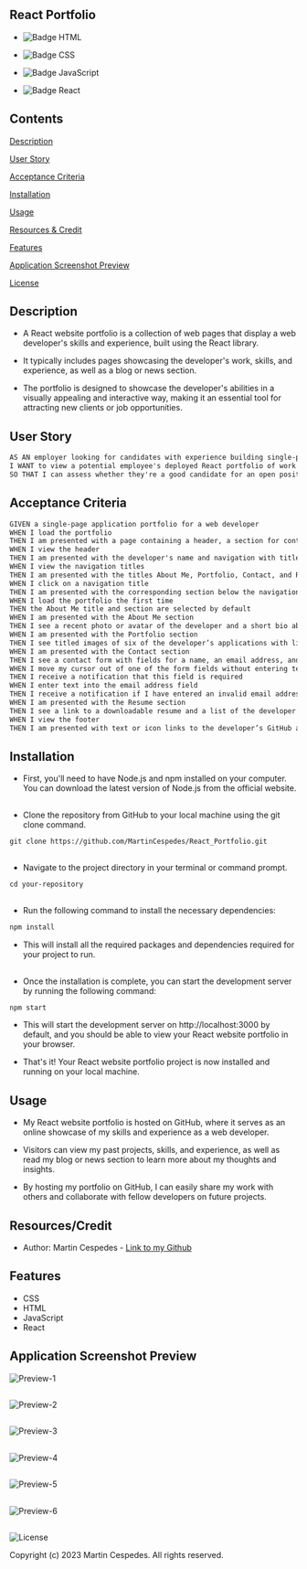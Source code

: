 ## React Portfolio

- ![Badge HTML](https://img.shields.io/badge/HTML5-E34F26?style=for-the-badge&logo=html5&logoColor=white)

- ![Badge CSS](https://img.shields.io/badge/CSS3-1572B6?style=for-the-badge&logo=css3&logoColor=white)

- ![Badge JavaScript](https://img.shields.io/badge/JavaScript-323330?style=for-the-badge&logo=javascript&logoColor=F7DF1E)

- ![Badge React](https://img.shields.io/badge/react-%2320232a.svg?style=for-the-badge&logo=react&logoColor=%2361DAFB)

## Contents

[Description](#description)

[User Story](#user-story)

[Acceptance Criteria](#acceptance-criteria)

[Installation](#installation)

[Usage](#usage)

[Resources & Credit](#resourcescredit)

[Features](#features)

[Application Screenshot Preview](#application-screenshot-preview)

[License](#license)

## Description

- A React website portfolio is a collection of web pages that display a web developer's skills and experience, built using the React library.

- It typically includes pages showcasing the developer's work, skills, and experience, as well as a blog or news section.

- The portfolio is designed to showcase the developer's abilities in a visually appealing and interactive way, making it an essential tool for attracting new clients or job opportunities.

## User Story

```md
AS AN employer looking for candidates with experience building single-page applications
I WANT to view a potential employee's deployed React portfolio of work samples
SO THAT I can assess whether they're a good candidate for an open position
```

## Acceptance Criteria

```md
GIVEN a single-page application portfolio for a web developer
WHEN I load the portfolio
THEN I am presented with a page containing a header, a section for content, and a footer
WHEN I view the header
THEN I am presented with the developer's name and navigation with titles corresponding to different sections of the portfolio
WHEN I view the navigation titles
THEN I am presented with the titles About Me, Portfolio, Contact, and Resume, and the title corresponding to the current section is highlighted
WHEN I click on a navigation title
THEN I am presented with the corresponding section below the navigation without the page reloading and that title is highlighted
WHEN I load the portfolio the first time
THEN the About Me title and section are selected by default
WHEN I am presented with the About Me section
THEN I see a recent photo or avatar of the developer and a short bio about them
WHEN I am presented with the Portfolio section
THEN I see titled images of six of the developer’s applications with links to both the deployed applications and the corresponding GitHub repository
WHEN I am presented with the Contact section
THEN I see a contact form with fields for a name, an email address, and a message
WHEN I move my cursor out of one of the form fields without entering text
THEN I receive a notification that this field is required
WHEN I enter text into the email address field
THEN I receive a notification if I have entered an invalid email address
WHEN I am presented with the Resume section
THEN I see a link to a downloadable resume and a list of the developer’s proficiencies
WHEN I view the footer
THEN I am presented with text or icon links to the developer’s GitHub and LinkedIn profiles, and their profile on a third platform (Stack Overflow, Twitter)
```

## Installation

- First, you'll need to have Node.js and npm installed on your computer. You can download the latest version of Node.js from the official website.

##

- Clone the repository from GitHub to your local machine using the git clone command.

```md
git clone https://github.com/MartinCespedes/React_Portfolio.git
```

##

- Navigate to the project directory in your terminal or command prompt.

```md
cd your-repository
```

##

- Run the following command to install the necessary dependencies:

```md
npm install
```

- This will install all the required packages and dependencies required for your project to run.

##

- Once the installation is complete, you can start the development server by running the following command:

```md
npm start
```

- This will start the development server on http://localhost:3000 by default, and you should be able to view your React website portfolio in your browser.

- That's it! Your React website portfolio project is now installed and running on your local machine.

## Usage

- My React website portfolio is hosted on GitHub, where it serves as an online showcase of my skills and experience as a web developer.

- Visitors can view my past projects, skills, and experience, as well as read my blog or news section to learn more about my thoughts and insights.

- By hosting my portfolio on GitHub, I can easily share my work with others and collaborate with fellow developers on future projects.

## Resources/Credit

- Author: Martin Cespedes - [Link to my Github](https://github.com/MartinCespedes)

## Features

- CSS
- HTML
- JavaScript
- React

## Application Screenshot Preview

![Preview-1](/react-portfolio/src/assets/react_portfolio_screenshot.png)

##

![Preview-2](/react-portfolio/src/assets/react_portfolio_screenshot2.png)

##

![Preview-3](/react-portfolio/src/assets/react_portfolio_screenshot3.png)

##

![Preview-4](/react-portfolio/src/assets/react_portfolio_screenshot4.png)

##

![Preview-5](/react-portfolio/src/assets/react_portfolio_screenshot5.png)

##

![Preview-6](/react-portfolio/src/assets/react_portfolio_screenshot6.png)

##

![License](https://img.shields.io/badge/License-MIT-yellow.svg)

Copyright (c) 2023 Martin Cespedes. All rights reserved.
